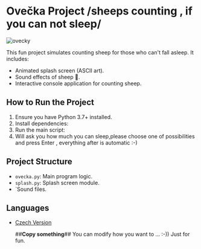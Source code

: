# Ovečka Project /sheeps counting , if you can not sleep/



![ovecky](https://github.com/user-attachments/assets/d9b70204-9067-4dda-980c-4937b74e4f29)

This fun project simulates counting sheep for those who can't fall asleep. It includes:
- Animated splash screen (ASCII art).
- Sound effects of sheep 🐑.
- Interactive console application for counting sheep.

## How to Run the Project
1. Ensure you have Python 3.7+ installed.
2. Install dependencies:
3. Run the main script:
4. Will ask you how much you can sleep,please choose one of possibilities and  press Enter , everything after is automatic :-)


## Project Structure
- `ovecka.py`: Main program logic.
- `splash.py`: Splash screen module.
- `Sound files.



## Languages
- [Czech Version](https://github.com/PajaspaceNet/ovecka_project/edit/main/README-CZ.md)

  ##**Copy something**## You can modify how you want to ... :-)) Just for fun.
